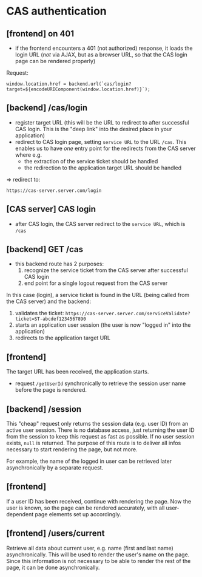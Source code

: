 # CAS authentication

## [frontend] on 401

* if the frontend encounters a 401 (not authorized) response, it loads the login URL (*not* via AJAX, but as a browser URL, so that the CAS login page can be rendered properly) 

Request:

	window.location.href = backend.url(`cas/login?target=${encodeURIComponent(window.location.href)}`);

## [backend] /cas/login

* register target URL (this will be the URL to redirect to after successful CAS login. This is the "deep link" into the desired place in your application)
* redirect to CAS login page, setting `service URL` to the URL `/cas`. This enables us to have *one* entry point for the redirects from the CAS server where e.g. 
	* the extraction of the service ticket should be handled
	* the redirection to the application target URL should be handled

=> redirect to:

	https://cas-server.server.com/login

## [CAS server] CAS login

* after CAS login, the CAS server redirect to the `service URL`, which is `/cas`

## [backend] GET /cas

* this backend route has 2 purposes:
	1. recognize the service ticket from the CAS server after successful CAS login
	2. end point for a single logout request from the CAS server


In this case (login), a service ticket is found in the URL (being called from the CAS server) and the backend:

1. validates the ticket: `https://cas-server.server.com/serviceValidate?ticket=ST-abcdef1234567890`
2. starts an application user session (the user is now "logged in" into the application)
2. redirects to the application target URL

## [frontend]

The target URL has been received, the application starts.

* request `/getUserId` synchronically to retrieve the session user name before the page is rendered.

## [backend] /session

This "cheap" request only returns the session data (e.g. user ID) from an active user session. There is no database access, just returning the user ID from the session to keep this request as fast as possible. If no user session exists, `null` is returned. The purpose of this route is to deliver all infos necessary to start rendering the page, but not more.

For example, the name of the logged in user can be retrieved later asynchronically by a separate request.

## [frontend]

If a user ID has been received, continue with rendering the page. Now the user is known, so the page can be rendered accurately, with all user-dependent page elements set up accordingly.

## [frontend] /users/current

Retrieve all data about current user, e.g. name (first and last name) asynchronically. This will be used to render the user's name on the page. Since this information is not necessary to be able to render the rest of the page, it can be done asynchronically. 
